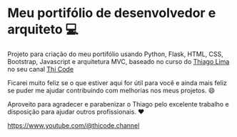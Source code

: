# **Meu portifólio de desenvolvedor e arquiteto** :computer:

Projeto para criação do meu portifólio usando Python, Flask, HTML, CSS, Bootstrap, Javascript e arquitetura MVC, baseado no curso do [Thiago Lima](https://www.thicode.com.br/) no seu canal [Thi Code](https://youtube.com/playlist?list=PLR8JXremim5DU70e3x_rYhClgMTzTyv4m&si=cLnybNFNP8JClVvx)

Ficarei muito feliz se o que estiver aqui for útil para você e ainda mais feliz se puder me ajudar contribuindo com melhorias nos meus projetos. :smile:

Aproveito para agradecer e parabenizar o Thiago pelo excelente trabalho e disposição para ajudar outros profissionais. :heart:

https://www.youtube.com/@thicode.channel

